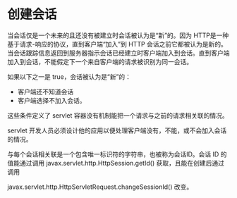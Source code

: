 创建会话
====

当会话仅是一个未来的且还没有被建立时会话被认为是“新”的。因为 HTTP是一种基于请求-响应的协议，直到客户端“加入”到 HTTP 会话之前它都被认为是新的。当会话跟踪信息返回到服务器指示会话已经建立时客户端加入到会话。直到客户端加入到会话，不能假定下一个来自客户端的请求被识别为同一会话。

如果以下之一是 true，会话被认为是“新”的：

* 客户端还不知道会话
* 客户端选择不加入会话。

这些条件定义了 servlet 容器没有机制能把一个请求与之前的请求相关联的情况。

servlet 开发人员必须设计他的应用以便处理客户端没有，不能，或不会加入会话的情况。

与每个会话相关联是一个包含唯一标识符的字符串，也被称为会话ID。会话 ID 的值能通过调用 javax.servlet.http.HttpSession.getId() 获取，且能在创建后通过调用

javax.servlet.http.HttpServletRequest.changeSessionId() 改变。